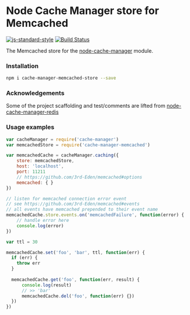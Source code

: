 # Node Cache Manager store for Memcached
 
[![js-standard-style](https://cdn.rawgit.com/feross/standard/master/badge.svg)](http://standardjs.com) [![Build Status](https://travis-ci.org/theogravity/node-cache-manager-memcached.svg?branch=master)](https://travis-ci.org/theogravity/node-cache-manager-memcached)

The Memcached store for the [node-cache-manager](https://github.com/BryanDonovan/node-cache-manager) module.

### Installation

```sh
npm i cache-manager-memcached-store --save
```
### Acknowledgements

Some of the project scaffolding and test/comments are lifted from [node-cache-manager-redis](https://github.com/dial-once/node-cache-manager-redis)

### Usage examples

```js
var cacheManager = require('cache-manager')
var memcachedStore = require('cache-manager-memcached')

var memcachedCache = cacheManager.caching({
    store: memcachedStore,
    host: 'localhost',
    port: 11211
    // https://github.com/3rd-Eden/memcached#options 
    memcached: { } 
})

// listen for memcached connection error event
// see https://github.com/3rd-Eden/memcached#events
// all events have memcached prepended to their event name
memcachedCache.store.events.on('memcachedFailure', function(error) {
    // handle error here
    console.log(error)
})

var ttl = 30

memcachedCache.set('foo', 'bar', ttl, function(err) {
  if (err) {
    throw err
  }
    
  memcachedCache.get('foo', function(err, result) {
      console.log(result)
      // >> 'bar'
      memcachedCache.del('foo', function(err) {})
  })
})
```
